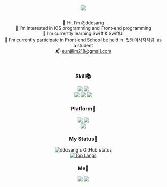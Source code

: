<div align='center'>
  
<img src="https://capsule-render.vercel.app/api?type=rounded&color=8977AD&section=header&text=ddosang's%20github&fontColor=ffffff">

<br>
<br>
  
  
👋 Hi, I’m @ddosang  
👀 I’m interested in iOS programming and Front-end programming  
🌱 I’m currently learning Swift & SwiftUI  
🦁 I'm currently participate in Front-end School be held in '멋쟁이사자처럼' as a student  
📬 eunjilim218@gmail.com  
  
  <br>
  
  ### Skill📚
  <img src="https://img.shields.io/badge/-iOS-%23000000?logo=Apple&logoColor=white"/>
  <img src="https://img.shields.io/badge/-Swift-%23ffffff?logo=Swift&logoColor=white/">
    
 <br>
  <img src="https://img.shields.io/badge/-HTML-%23E34F26?logo=HTML5&logoColor=white"/>
  <img src="https://img.shields.io/badge/-CSS-%231572B6?logo=CSS3&logoColor=white/">
  <img src="https://img.shields.io/badge/-JavaScript-%23F7DF1E?logo=JavaScript&logoColor=white/">
  
  
  ### Platform🚉
  <img src="https://img.shields.io/badge/-Xcode-%23147EFB?logo=Xcode&logoColor=white"/>
  <img src="https://img.shields.io/badge/-Git-%23F05032?logo=Git&logoColor=white"/>      
  
  <br>
  <img src="https://img.shields.io/badge/-VisualStudioCode-%23007ACC?logo=VSCode&logoColor=white"/> 
  
  
  
  ### My Status💯  

  ![ddosang's GitHub status](https://github-readme-stats.vercel.app/api?username=ddosang&show_icons=true)  
  [![Top Langs](https://github-readme-stats.vercel.app/api/top-langs/?username=ddosang&layout=compact)](https://github.com/anuraghazra/github-readme-stats)  
  
  ### Me🦄  
  <a href="https://velog.io/@ddosang"><img src="https://img.shields.io/badge/velog-1DBF73?style=flat-square&logo=Vimeo&logoColor=white"/></a>
  <a href="https://www.notion.so/Eunji-Lim-2296063ab86b4f1ebcd483fb00c05efc"><img src="https://img.shields.io/badge/-Notion-black?logo=Notion&logoColor=white"/></a>  
</div>

<!---
ddosang/ddosang is a ✨ special ✨ repository because its `README.md` (this file) appears on your GitHub profile.
You can click the Preview link to take a look at your changes.
--->
